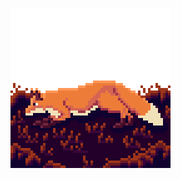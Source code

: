 ![Mi Firma de Zorro - 256p](https://raw.githubusercontent.com/Soulphantom2920/assets-/main/Fox%20signatures/GithubMark%20x256p.gif)
